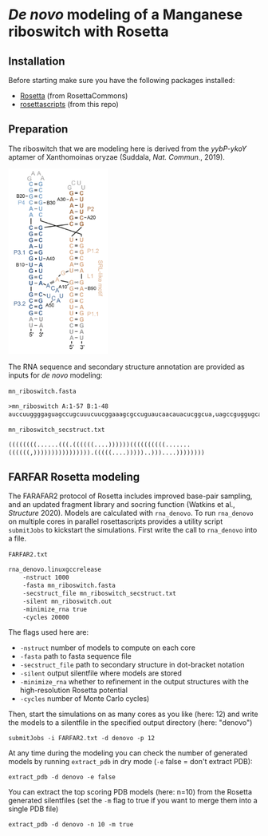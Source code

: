 # *De novo* modeling of a Manganese riboswitch with Rosetta

## Installation
Before starting make sure you have the following packages installed:
- [Rosetta](https://www.rosettacommons.org/software/license-and-download) (from RosettaCommons)
- [rosettascripts](https://github.com/RNA-FRETools/rosettascripts.git) (from this repo)

## Preparation
The riboswitch that we are modeling here is derived from the *yybP-ykoY* aptamer of Xanthomoinas oryzae (Suddala, *Nat. Commun.*, 2019). 

<img src="../images/Mn_riboswitch.png" width=200px>

The RNA sequence  and secondary structure annotation are provided as inputs for *de novo* modeling:

`mn_riboswitch.fasta`
```
>mn_riboswitch A:1-57 B:1-48
auccuuggggaguagccugcuuucuucggaaagcgccuguaucaacauacucggcua,uagccguggugcaggcaacggcgaaagccgucuggcgagaccagggau
```
`mn_riboswitch_secstruct.txt`
```
((((((((......(((.((((((....))))))((((((((((.......((((((,)))))))))))))))).(((((....)))))..)))....))))))))
```

## FARFAR Rosetta modeling
The FARAFAR2 protocol of Rosetta includes improved base-pair sampling, and an updated fragment library and socring function (Watkins et al., *Structure* 2020). Models are calculated with `rna_denovo`. To run `rna_denovo` on multiple cores in parallel rosettascripts provides a utility script `submitJobs` to kickstart the simulations. First write the call to `rna_denovo` into a file.

`FARFAR2.txt`
```
rna_denovo.linuxgccrelease 
    -nstruct 1000 
    -fasta mn_riboswitch.fasta
    -secstruct_file mn_riboswitch_secstruct.txt
    -silent mn_riboswitch.out 
    -minimize_rna true 
    -cycles 20000
```
The flags used here are: 
- `-nstruct` number of models to compute on each core
- `-fasta` path to fasta sequence file
- `-secstruct_file` path to secondary structure in dot-bracket notation
- `-silent` output silentfile where models are stored
- `-minimize_rna` whether to refinement in the output structures with the high-resolution Rosetta potential
- `-cycles` number of Monte Carlo cycles)

Then, start the simulations on as many cores as you like (here: 12) and write the models to a silentfile in the specified output directory (here: "denovo")

```
submitJobs -i FARFAR2.txt -d denovo -p 12
```

At any time during the modeling you can check the number of generated models by running `extract_pdb` in dry mode (`-e` false = don't extract PDB):

```
extract_pdb -d denovo -e false
```

You can extract the top scoring PDB models (here: n=10) from the Rosetta generated silentfiles (set the `-m` flag to true if you want to merge them into a single PDB file)

```
extract_pdb -d denovo -n 10 -m true

```
